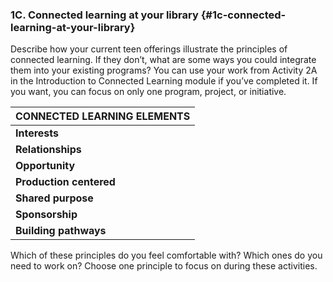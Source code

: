 ### 1C. Connected learning at your library {#1c-connected-learning-at-your-library}

Describe how your current teen offerings illustrate the principles of connected learning. If they don’t, what are some ways you could integrate them into your existing programs? You can use your work from Activity 2A in the Introduction to Connected Learning module if you’ve completed it. If you want, you can focus on only one program, project, or initiative.

| **CONNECTED LEARNING ELEMENTS**  |
|---|
| **Interests** | <textarea style="width: 100%; height: 350px; border: none;"/>|
| **Relationships** | <textarea style="width: 100%; height: 350px; border: none;"/>|
| **Opportunity** | <textarea style="width: 100%; height: 350px; border: none;"/>|
| **Production centered** |<textarea style="width: 100%; height: 350px; border: none;"/>|
| **Shared purpose** |<textarea style="width: 100%; height: 350px; border: none;"/>|
| **Sponsorship** |<textarea style="width: 100%; height: 350px; border: none;"/>|
| **Building pathways** |<textarea style="width: 100%; height: 350px; border: none;"/>|

Which of these principles do you feel comfortable with? Which ones do you need to work on? Choose one principle to focus on during these activities.